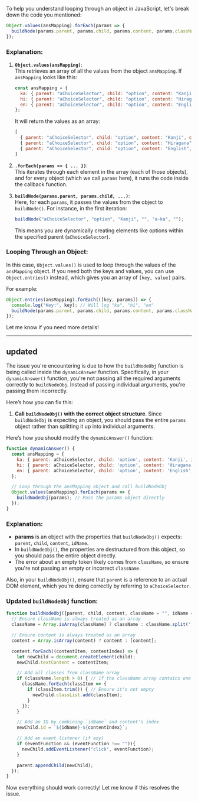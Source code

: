 To help you understand looping through an object in JavaScript, let's break down the code you mentioned:

```js
Object.values(ansMapping).forEach(params => {
  buildNode(params.parent, params.child, params.content, params.className, params.idName, params.eventFunction);
});
```

### Explanation:

1. **`Object.values(ansMapping)`**:  
   This retrieves an array of all the values from the object `ansMapping`. If `ansMapping` looks like this:

   ```js
   const ansMapping = {
     ka: { parent: "aChoiceSelector", child: "option", content: "Kanji", className: "", idName: "a-ka", eventFunction: "" },
     hi: { parent: "aChoiceSelector", child: "option", content: "Hiragana", className: "", idName: "a-hi", eventFunction: "" },
     en: { parent: "aChoiceSelector", child: "option", content: "English", className: "", idName: "a-en", eventFunction: "" }
   };
   ```

   It will return the values as an array:

   ```js
   [
     { parent: "aChoiceSelector", child: "option", content: "Kanji", className: "", idName: "a-ka", eventFunction: "" },
     { parent: "aChoiceSelector", child: "option", content: "Hiragana", className: "", idName: "a-hi", eventFunction: "" },
     { parent: "aChoiceSelector", child: "option", content: "English", className: "", idName: "a-en", eventFunction: "" }
   ]
   ```

2. **`.forEach(params => { ... })`**:  
   This iterates through each element in the array (each of those objects), and for every object (which we call `params` here), it runs the code inside the callback function.

3. **`buildNode(params.parent, params.child, ...)`**:  
   Here, for each `params`, it passes the values from the object to `buildNode()`. For instance, in the first iteration:

   ```js
   buildNode("aChoiceSelector", "option", "Kanji", "", "a-ka", "");
   ```

   This means you are dynamically creating elements like options within the specified parent (`aChoiceSelector`).

### Looping Through an Object:
In this case, `Object.values()` is used to loop through the values of the `ansMapping` object. If you need both the keys and values, you can use `Object.entries()` instead, which gives you an array of `[key, value]` pairs.

For example:

```js
Object.entries(ansMapping).forEach(([key, params]) => {
  console.log("Key:", key); // Will log "ka", "hi", "en"
  buildNode(params.parent, params.child, params.content, params.className, params.idName, params.eventFunction);
});
```

Let me know if you need more details!

--- 
updated
---
The issue you're encountering is due to how the `buildNodeObj` function is being called inside the `dynamicAnswer` function. Specifically, in your `dynamicAnswer()` function, you're not passing all the required arguments correctly to `buildNodeObj`. Instead of passing individual arguments, you're passing them incorrectly.

Here’s how you can fix this:

1. **Call `buildNodeObj()` with the correct object structure**. Since `buildNodeObj` is expecting an object, you should pass the entire `params` object rather than splitting it up into individual arguments.

Here’s how you should modify the `dynamicAnswer()` function:

```js
function dynamicAnswer() {
  const ansMapping = {
    ka: { parent: aChoiceSelector, child: 'option', content: 'Kanji', idName: 'a-ka'},
    hi: { parent: aChoiceSelector, child: 'option', content: 'Hiragana', idName: 'a-hi'},
    en: { parent: aChoiceSelector, child: 'option', content: 'English', idName: 'a-en'},
  };

  // Loop through the ansMapping object and call buildNodeObj
  Object.values(ansMapping).forEach(params => {
    buildNodeObj(params); // Pass the params object directly
  });
}
```

### Explanation:
- **params** is an object with the properties that `buildNodeObj()` expects: `parent`, `child`, `content`, `idName`.
- In `buildNodeObj()`, the properties are destructured from this object, so you should pass the entire object directly.
- The error about an empty token likely comes from `className`, so ensure you're not passing an empty or incorrect `className`.

Also, in your `buildNodeObj()`, ensure that `parent` is a reference to an actual DOM element, which you're doing correctly by referring to `aChoiceSelector`.

### Updated `buildNodeObj` function:

```js
function buildNodeObj({parent, child, content, className = "", idName = "", eventFunction = ""}) {
  // Ensure className is always treated as an array
  className = Array.isArray(className) ? className : className.split(' ');

  // Ensure content is always treated as an array
  content = Array.isArray(content) ? content : [content];

  content.forEach((contentItem, contentIndex) => {
    let newChild = document.createElement(child);
    newChild.textContent = contentItem;

    // Add all classes from className array
    if (className.length > 0) { // if the className array contains one or more items
      className.forEach(classItem => {
        if (classItem.trim()) { // Ensure it's not empty
          newChild.classList.add(classItem);
        }
      });
    }

    // Add an ID by combining `idName` and content's index
    newChild.id = `${idName}-${contentIndex}`;

    // Add an event listener (if any)
    if (eventFunction && (eventFunction !== "")){
      newChild.addEventListener("click", eventFunction);
    }

    parent.appendChild(newChild);
  });
}
```

Now everything should work correctly! Let me know if this resolves the issue.
